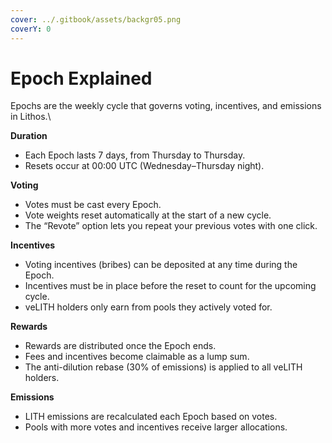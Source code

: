 ```yaml
---
cover: ../.gitbook/assets/backgr05.png
coverY: 0
---
```


# Epoch Explained

Epochs are the weekly cycle that governs voting, incentives, and emissions in Lithos.\


**Duration**

* Each Epoch lasts 7 days, from Thursday to Thursday.
* Resets occur at 00:00 UTC (Wednesday–Thursday night).

**Voting**

* Votes must be cast every Epoch.
* Vote weights reset automatically at the start of a new cycle.
* The “Revote” option lets you repeat your previous votes with one click.

**Incentives**

* Voting incentives (bribes) can be deposited at any time during the Epoch.
* Incentives must be in place before the reset to count for the upcoming cycle.
* veLITH holders only earn from pools they actively voted for.

**Rewards**

* Rewards are distributed once the Epoch ends.
* Fees and incentives become claimable as a lump sum.
* The anti-dilution rebase (30% of emissions) is applied to all veLITH holders.

**Emissions**

* LITH emissions are recalculated each Epoch based on votes.
* Pools with more votes and incentives receive larger allocations.
